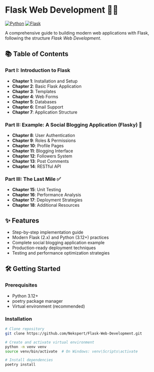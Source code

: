 # Flask Web Development 🐍🚀

[![Python](https://img.shields.io/badge/Python-3.8%2B-blue)](https://python.org)
[![Flask](https://img.shields.io/badge/Flask-2.0%2B-red)](https://flask.palletsprojects.com/)

A comprehensive guide to building modern web applications with Flask, following the structure *Flask Web Development*.

## 📚 Table of Contents

### Part I: Introduction to Flask
- **Chapter 1**: Installation and Setup
- **Chapter 2**: Basic Flask Application
- **Chapter 3**: Templates
- **Chapter 4**: Web Forms
- **Chapter 5**: Databases
- **Chapter 6**: Email Support
- **Chapter 7**: Application Structure

### Part II: Example: A Social Blogging Application (Flasky) 🚀
- **Chapter 8**: User Authentication
- **Chapter 9**: Roles & Permissions
- **Chapter 10**: Profile Pages
- **Chapter 11**: Blogging Interface
- **Chapter 12**: Followers System
- **Chapter 13**: Post Comments
- **Chapter 14**: RESTful API

### Part III: The Last Mile ✅
- **Chapter 15**: Unit Testing
- **Chapter 16**: Performance Analysis
- **Chapter 17**: Deployment Strategies
- **Chapter 18**: Additional Resources

## ✨ Features
- Step-by-step implementation guide
- Modern Flask (2.x) and Python (3.12+) practices
- Complete social blogging application example
- Production-ready deployment techniques
- Testing and performance optimization strategies

## 🛠 Getting Started

### Prerequisites
- Python 3.12+
- poetry package manager
- Virtual environment (recommended)

### Installation
```bash
# Clone repository
git clone https://github.com/Nekspert/Flask-Web-Development.git

# Create and activate virtual environment
python -m venv venv
source venv/bin/activate  # On Windows: venv\Scripts\activate

# Install dependencies
poetry install
